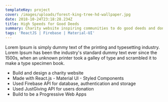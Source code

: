 ```yaml
---
templateKey: project
cover: /images/uploads/forest-king-tree-hd-wallpaper.jpg
date: 2018-10-24T23:18:28.234Z
title: High Speeds for Good Deeds
summary: Charity website inspiring communities to do good deeds and donate to charity through sport.
tags: 'ReactJS | Firebase | Material-UI'
---
```


Lorem Ipsum is simply dummy text of the printing and typesetting industry. Lorem Ipsum has been the industry's standard dummy text ever since the 1500s, when an unknown printer took a galley of type and scrambled it to make a type specimen book.

- Build and design a charity website
- Made with React.js - Material UI - Styled Components
- Used Firebase API for database, authentication and storage
- Used JustGiving API for users donation
- Build to be a Progressive Web Apps
